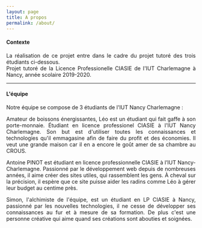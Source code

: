 ```yaml
---
layout: page
title: A propos
permalink: /about/
---
```



<h4>Contexte</h4>
<p style="text-align: justify;">
La réalisation de ce projet entre dans le cadre du projet tutoré des trois étudiants ci-dessous.<br>
Projet tutoré de la Licence Professionelle CIASIE de l'IUT Charlemagne à Nancy, année scolaire 2019-2020.
</p>

<hr>

<h4>L'équipe</h4>

Notre équipe se compose de 3 étudiants de l'IUT Nancy Charlemagne :


<amp-img width="300" height="300" layout="responsive" src="{{site.url}}{{ site.leo }}"></amp-img>
<p style="text-align: justify;">
Amateur de boissons énergissantes, Léo est un étudiant qui fait gaffe à son porte-monnaie. Étudiant en licence professionel CIASIE à l'IUT Nancy Charlemagne. Son but est d'utiliser toutes les connaissances et technologies qu'il emmagasine afin de faire du profit et des économies. Il veut une grande maison car il en a encore le goût amer de sa chambre au CROUS.  
</p>

<amp-img width="215" height="300" layout="responsive" src="{{site.url}}{{ site.pinot }}"></amp-img>
<p style="text-align: justify;">
Antoine PINOT est étudiant en licence professionnelle CIASIE à l’IUT Nancy-Charlemagne. Passionné par le développement web depuis de nombreuses années, il aime créer des sites utiles, qui rassemblent les gens. À cheval sur la précision, il espère que ce site puisse aider les radins comme Léo à gérer leur budget au centime près.
</p>

<amp-img width="300" height="300" layout="responsive" src="{{site.url}}{{ site.simon }}"></amp-img>

<p style="text-align: justify;">Simon, l'alchimiste de l'équipe, est un étudiant en LP CIASIE à Nancy, passionné par les nouvelles technologies, il ne cesse de développer ses connaissances au fur et à mesure de sa formation. De plus c'est une personne créative qui aime quand ses créations sont abouties et soignées.</p>
